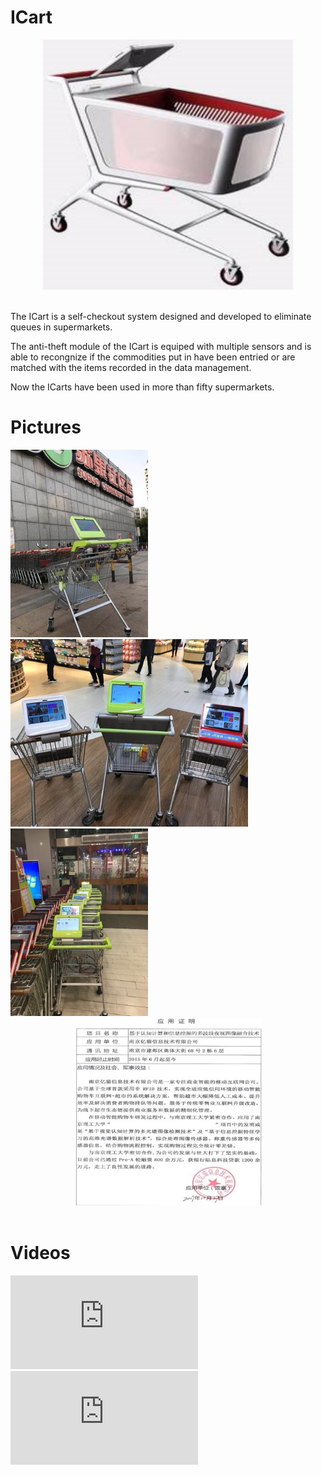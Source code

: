 

# ICart

<center><img width="400" height="400" src="imgs/cart1.png"/></center><br/>

The ICart is a self-checkout system designed and developed to eliminate queues in supermarkets.

The anti-theft module of the ICart is equiped with multiple sensors and is able to recongnize if the commodities put in have been entried or are matched with the items recorded in the data management. 

Now the ICarts have been used in more than fifty supermarkets.

# Pictures

<img width="220" height="300" src="imgs/cart2.jpg"/>
<img width="380" height="300" src="imgs/cart3.jpg"/>
<img width="220" height="300" src="imgs/cart4.jpg"/>

<center><img width="300" height="300" src="imgs/certification.jpg"/></center><br/>

# Videos
	  
<iframe frameborder="0" src="https://v.qq.com/txp/iframe/player.html?vid=c0319pmd0m2" allowFullScreen="true"></iframe>
	  
<iframe frameborder="0" src="https://v.qq.com/txp/iframe/player.html?vid=k0647bmmsvo" allowFullScreen="true"></iframe>